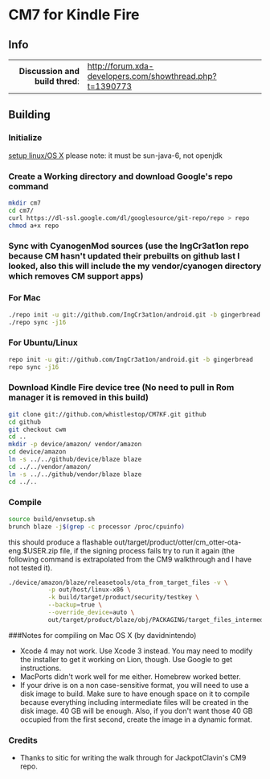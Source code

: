 # CM7 for Kindle Fire

## Info

|||
|-----------------------------------:|:--------------------------|
|**Discussion and build thred**: | http://forum.xda-developers.com/showthread.php?t=1390773

## Building 

### Initialize
[setup linux/OS X](http://source.android.com/source/initializing.html) please note: it must be sun-java-6, not openjdk

### Create a Working directory and download Google's repo command

```bash
mkdir cm7
cd cm7/
curl https://dl-ssl.google.com/dl/googlesource/git-repo/repo > repo
chmod a+x repo
```

### Sync with CyanogenMod sources (use the IngCr3at1on repo because CM hasn't updated their prebuilts on github last I looked, also this will include the my vendor/cyanogen directory which removes CM support apps)

### For Mac
```bash
./repo init -u git://github.com/IngCr3at1on/android.git -b gingerbread
./repo sync -j16
```
### For Ubuntu/Linux
```bash
repo init -u git://github.com/IngCr3at1on/android.git -b gingerbread
repo sync -j16
```

### Download Kindle Fire device tree (No need to pull in Rom manager it is removed in this build)

```bash
git clone git://github.com/whistlestop/CM7KF.git github
cd github
git checkout cwm
cd ..
mkdir -p device/amazon/ vendor/amazon
cd device/amazon
ln -s ../../github/device/blaze blaze
cd ../../vendor/amazon/
ln -s ../../github/vendor/blaze blaze
cd ../..
```

### Compile

```bash
source build/envsetup.sh
brunch blaze -j$(grep -c processor /proc/cpuinfo)
```

this should produce a flashable out/target/product/otter/cm_otter-ota-eng.$USER.zip file, if the signing process fails try to run it again (the following command is extrapolated from the CM9 walkthrough and I have not tested it).

```bash
./device/amazon/blaze/releasetools/ota_from_target_files -v \
           -p out/host/linux-x86 \
           -k build/target/product/security/testkey \
           --backup=true \
           --override_device=auto \
           out/target/product/blaze/obj/PACKAGING/target_files_intermediates/cyanogen_blaze_target_files-eng.$USER.zip out/target/product/blaze/cm-7.2.0-RC0-blaze-KANG-signed.zip
```


###Notes for compiling on Mac OS X (by davidnintendo)
* Xcode 4 may not work. Use Xcode 3 instead. You may need to modify the installer to get it working on Lion, though. Use Google to get instructions. 
* MacPorts didn't work well for me either. Homebrew worked better. 
* If your drive is on a non case-sensitive format, you will need to use a disk image to build. Make sure to have enough space on it to compile because everything including intermediate files will be created in the disk image. 40 GB will be enough. Also, if you don't want those 40 GB occupied from the first second, create the image in a dynamic format.


### Credits
* Thanks to sitic for writing the walk through for JackpotClavin's CM9 repo.

